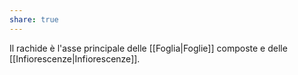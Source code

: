 ```yaml
---
share: true
---
```

Il rachide è l'asse principale delle [[Foglia|Foglie]] composte e delle [[Infiorescenze|Infiorescenze]].